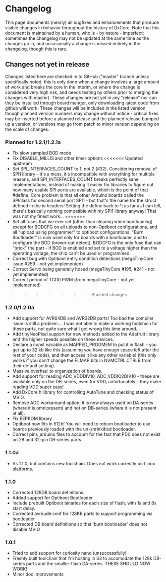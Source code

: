 # Changelog
This page documents (nearly) all bugfixes and enhancements that produce visible changes in behavior throughout the history of DxCore. Note that this document is maintained by a human, who is - by nature - imperfect; sometimes the changelog may not be updated at the same time as the changes go in, and occasionally a change is missed entirely in the changelog, though this is rare.

## Changes not yet in release
Changes listed here are checked in to GitHub ("master" branch unless specifically noted; this is only done when a change involves a large amount of work and breaks the core in the interim, or where the change is considered very high risk, and needs testing by others prior to merging the changes with master). These changes are not yet in any "release" nor can they be installed through board manger, only downloading latest code from github will work. These changes will be included in the listed version, though planned version numbers may change without notice - critical fixes may be inserted before a planned release and the planned release bumped up a version, or versions may go from patch to minor version depending on the scale of changes.

### Planned for 1.2.1/1.2.1a
* Fix slow sampled BOD mode
* Fix DISABLE_MILLIS and other timer options
<<<<<<< Updated upstream
* Set SPI_INTERFACES_COUNT to 1, not 2 (#32). Considering removal of SPI1 library - it's a mess, it's incompatible with everything for multiple reasons, and SPI_INTERFACES_COUNT breaks perfectly sane implementations, instead of making it easier for libraries to figure out how many usable SPI ports are available, which is the point of that #define. Core problem is that all other Arduino boards called the SPIclass for second serial port SPI1 - but that's the name for the struct defined in the io headers! Setting the define back to 1; as far as I can tell, there's basically nothing compatible with my SPI1 library anyway! That was not my finest work...
=======
* Set all fuses that we ever set (other than clearing when bootloading) except for BODCFG on all uploads to non-Optiboot configurations, and all "upload using programmer" to optiboot configurations. "Burn Bootloader" is now used only for boards with a bootloader, and to configure the BOD (brown-out detect). BODCFG is the only fuse that can "brick" the part - if BOD is enabled and set to a voltage higher than the operating voltage, the chip can't be used or programmed.
* Correct bug with Optiboot entry condition detections (megaTinyCore issue #259 - not yet implemented)
* Correct Servo being generally hosed (megaTinyCore #195, #241 - not yet implemented)
* Correct period of TCD0 PWM (from megaTinyCore - not yet implemented)
>>>>>>> Stashed changes

### 1.2.0/1.2.0a
* Add support for AVR64DB and AVR32DB parts! Too bad the compiler issue is still a problem.... I was not able to make a working toolchain for these parts, not quite sure what I got wrong this time around...
* Add tinyNeoPixel support for new methods added to the Adafruit library and the higher speeds possible on these devices.
* Declare a const variable as MAPPED_PROGMEM to put it in flash - you get up to 32 kb like this (assuming you have enough space left after the rest of your code), and then access it like any other variable! (this only works if you don't change the FLMAP bits in NVMCTRL.CTRLB from their default setting).
* Massive overhaul to organization of boards.
* Add support for reading ADC_VDDDIV10, ADC_VDDIO2DIV10 - these are available only on the DB-series, even for VDD, unfortunately - they make reading VDD super easy!
* Add DxCore.h library for controlling AutoTune and checking status of MVIO.
* Remove ADC workaround option; it is now always used on DA-series (where it is omnipresent) and not on DB-series (where it is not present at all).
* Fix EEPROM library
* Optiboot now fits in 512b! You will need to reburn bootloader to use boards previously loaded with the un-shrinkified bootloader.
* Correct pins_arduino files to account for the fact that PD0 does not exist on 28 and 32-pin DB-series parts.

### 1.1.0a
* As 1.1.0, but contains new toolchain. Does not work correctly on Linux platforms.

### 1.1.0
* Corrected 128DB board definitions.
* Added support for Optiboot Bootloader
* Include prebuilt Optiboot binaries for each size of flash, with 1s and 8s start delay.
* Corrected avrdude.conf for 128KB parts to support programming via bootloader
* Corrected DB board definitions so that 'burn bootloader' does not disable MVIO

### 1.0.1
* Tried to add support for curiosity nano (unsuccessfully)
* Freshly built toolchain that I'm hosting in S3 to accomodate the 128k DB-series parts and the smaller-flash DA-series. THESE SHOULD NOW WORK!
* Minor doc improvements
